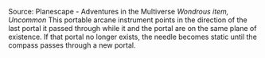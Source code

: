 Source: Planescape - Adventures in the Multiverse
*Wondrous item, Uncommon*
This portable arcane instrument points in the direction of the last portal it passed through while it and the portal are on the same plane of existence. If that portal no longer exists, the needle becomes static until the compass passes through a new portal.